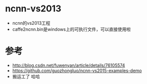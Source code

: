 # ncnn-vs2013
- ncnn的vs2013工程
- caffe2ncnn.bin是windows上的可执行文件，可以直接使用啦
# 参考
- http://blog.csdn.net/fuwenyan/article/details/76105574
- https://github.com/guozhongluo/ncnn-vs2015-examples-demo
- 搬运工了 哈哈

